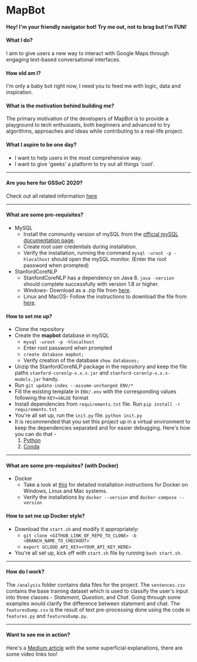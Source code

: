 # MapBot

#### Hey! I'm your friendly navigator bot! Try me out, not to brag but I'm FUN!



#### What I do?

I aim to give users a new way to interact with Google Maps through engaging text-based conversational interfaces.

#### How old am I?

I'm only a baby bot right now, I need you to feed me with logic, data and inspiration.

#### What is the motivation behind building me?

The primary motivation of the developers of MapBot is to provide a playground to tech enthusiasts, both beginners and advanced to try algorithms, approaches and ideas while contributing to a real-life project.

#### What I aspire to be one day?

- I want to help users in the most comprehensive way.
- I want to give 'geeks' a platform to try out all things 'cool'.

------

#### Are you here for GSSoC 2020?

Check out all related information [here](GSSoC.md)

------

#### What are some pre-requisites?

- MySQL
  - Install the community version of mySQL from the [official mySQL documentation page](https://dev.mysql.com/doc/mysql-installation-excerpt/5.7/en/).
  - Create root user credentials during installation.
  - Verify the installation, running the command  `mysql -uroot -p -hlocalhost` should open the mySQL monitor. (Enter the root password when prompted)
- StanfordCoreNLP
  - StanfordCoreNLP has a dependency on Java 8. `java -version` should complete successfully with version 1.8 or higher.
  - Windows- Download as a .zip file from [here](https://stanfordnlp.github.io/CoreNLP/download.html).  
  - Linux and MacOS- Follow the instructions to download the file from [here](https://stanfordnlp.github.io/CoreNLP/download.html).

#### How to set me up?

- Clone the repository
- Create the **mapbot** database in mySQL
  -  `mysql -uroot -p -hlocalhost`
  - Enter root password when prompted
  - `create database mapbot;`
  - Verify creation of the database `show databases;`
- Unzip the StanfordCoreNLP package in the repository and keep the file paths `stanford-corenlp-x.x.x.jar` and `stanford-corenlp-x.x.x-models.jar` handy.
- Run `git update-index --assume-unchanged ENV/*`
- Fill the existing template in `ENV/.env` with the corresponding values following the `KEY=VALUE` format
- Install dependencies from `requirements.txt` file. Run `pip install -r requirements.txt`
- You're all set up, run the `init.py` file. `python init.py`
- It is recommended that you set this project up in a virtual environment to keep the dependencies separated and for easier debugging. Here's how you can do that -
    1. [Python](https://realpython.com/python-virtual-environments-a-primer/#why-the-need-for-virtual-environments)
    2. [Conda](https://docs.conda.io/projects/conda/en/latest/user-guide/tasks/manage-environments.html)

------

#### What are some pre-requisites? (with Docker)

- Docker
  - Take a look at [this](https://docs.docker.com/install/) for detailed installation instructions for Docker on Windows, Linux and Mac systems.
  - Verify the installations by `docker --version` and `docker-compose --version`

#### How to set me up Docker style?
- Download the `start.sh` and modify it appropriately:
    - `git clone <GITHUB_LINK_OF_REPO_TO_CLONE> -b <BRANCH_NAME_TO_CHECKOUT>`
    - `export GCLOUD_API_KEY=<YOUR_API_KEY_HERE>`
- You're all set up, kick off with `start.sh` file by running `bash start.sh`.

------
#### How do I work?

The `/analysis` folder contains data files for the project. The `sentences.csv` contains the base training dataset which is used to classify the user's input into three classes - *Statement*, *Question*, and *Chat*. Going through some examples would clarify the difference between statement and chat. The `featuresDump.csv` is the result of text pre-processing done using the code in `features.py` and `featuresDump.py`.

------
#### Want to see me in action?

Here's a [Medium article](http://bit.ly/39Y9WCq) with the some superficial explanations, there are some video links too!
